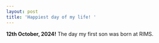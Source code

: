 ```yaml
---
layout: post
title: 'Happiest day of my life! '
---
```

**12th October, 2024!**
The day my first son was born at RIMS. 